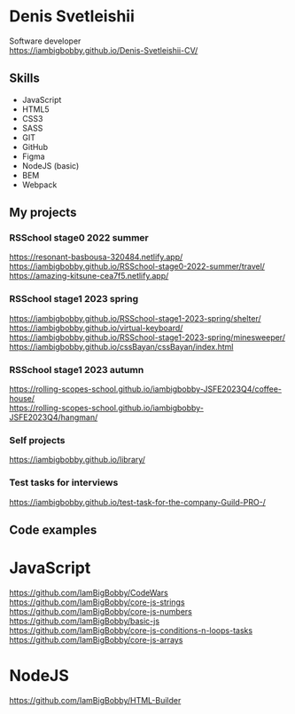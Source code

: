 # Denis Svetleishii
Software developer  
https://iambigbobby.github.io/Denis-Svetleishii-CV/  

## Skills  
* JavaScript  
* HTML5  
* CSS3  
* SASS  
* GIT  
* GitHub  
* Figma  
* NodeJS (basic)
* BEM
* Webpack

## My projects  
### RSSchool stage0 2022 summer  
https://resonant-basbousa-320484.netlify.app/  
https://iambigbobby.github.io/RSSchool-stage0-2022-summer/travel/  
https://amazing-kitsune-cea7f5.netlify.app/ 
### RSSchool stage1 2023 spring
https://iambigbobby.github.io/RSSchool-stage1-2023-spring/shelter/  
https://iambigbobby.github.io/virtual-keyboard/  
https://iambigbobby.github.io/RSSchool-stage1-2023-spring/minesweeper/  
https://iambigbobby.github.io/cssBayan/cssBayan/index.html  
### RSSchool stage1 2023 autumn  
https://rolling-scopes-school.github.io/iambigbobby-JSFE2023Q4/coffee-house/  
https://rolling-scopes-school.github.io/iambigbobby-JSFE2023Q4/hangman/  

### Self projects
https://iambigbobby.github.io/library/  


### Test tasks for interviews  
https://iambigbobby.github.io/test-task-for-the-company-Guild-PRO-/  

## Code examples  
# JavaScript
https://github.com/IamBigBobby/CodeWars  
https://github.com/IamBigBobby/core-js-strings  
https://github.com/IamBigBobby/core-js-numbers  
https://github.com/IamBigBobby/basic-js  
https://github.com/IamBigBobby/core-js-conditions-n-loops-tasks  
https://github.com/IamBigBobby/core-js-arrays  
# NodeJS  
https://github.com/IamBigBobby/HTML-Builder  


